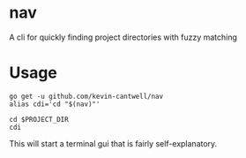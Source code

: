 # nav
A cli for quickly finding project directories with fuzzy matching

# Usage

```
go get -u github.com/kevin-cantwell/nav
alias cdi='cd "$(nav)"'

cd $PROJECT_DIR
cdi
```

This will start a terminal gui that is fairly self-explanatory.
